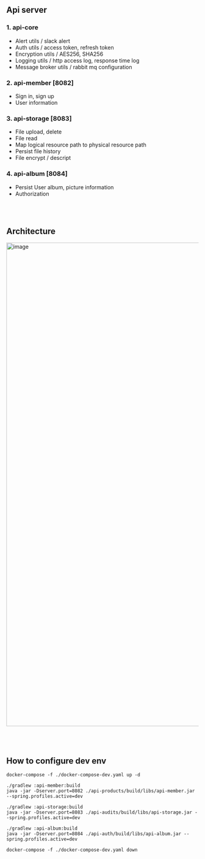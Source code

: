 ## Api server

### 1. api-core
- Alert utils / slack alert
- Auth utils / access token, refresh token
- Encryption utils / AES256, SHA256
- Logging utils / http access log, response time log
- Message broker utils / rabbit mq configuration

### 2. api-member [8082]
- Sign in, sign up
- User information

### 3. api-storage [8083]
- File upload, delete
- File read
- Map logical resource path to physical resource path
- Persist file history
- File encrypt / descript

### 4. api-album [8084]
- Persist User album, picture information
- Authorization

</br></br>

## Architecture

<img width="1263" alt="image" src="https://github.com/ecsimsw/pic-up/assets/46060746/b60fc9b9-5bfa-4502-8013-7a1aea59772e">

</br></br>

## How to configure dev env
```
docker-compose -f ./docker-compose-dev.yaml up -d

./gradlew :api-member:build
java -jar -Dserver.port=8082 ./api-products/build/libs/api-member.jar --spring.profiles.active=dev

./gradlew :api-storage:build
java -jar -Dserver.port=8083 ./api-audits/build/libs/api-storage.jar --spring.profiles.active=dev

./gradlew :api-album:build
java -jar -Dserver.port=8084 ./api-auth/build/libs/api-album.jar --spring.profiles.active=dev

docker-compose -f ./docker-compose-dev.yaml down
```

